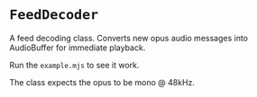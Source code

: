 # `FeedDecoder`

A feed decoding class. Converts new opus audio messages into AudioBuffer for immediate playback.

Run the `example.mjs` to see it work.

The class expects the opus to be mono @ 48kHz.
